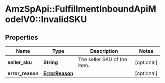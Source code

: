 # AmzSpApi::FulfillmentInboundApiModelV0::InvalidSKU

## Properties
Name | Type | Description | Notes
------------ | ------------- | ------------- | -------------
**seller_sku** | **String** | The seller SKU of the item. | [optional] 
**error_reason** | [**ErrorReason**](ErrorReason.md) |  | [optional] 


